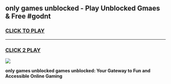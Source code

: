 
## only games unblocked - Play Unblocked Gmaes & Free #godnt
<h3>
<a href="https://news.freeplayer.one?title=only_games_unblocked&ref=03M">CLICK TO PLAY</a></h3>
<hr>

<h3>
<a href="https://news.freeplayer.one?title=only_games_unblocked&ref=03M">CLICK 2 PLAY</a>
  
</h3>

<a href="https://news.freeplayer.one?title=only_games_unblocked&ref=03M"><img src="https://clearcache.store/games.png"></a>


**only games unblocked games unblocked: Your Gateway to Fun and Accessible Online Gaming**
